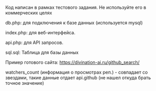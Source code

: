 Код написан в рамках тестового задания. 
Не используйте его в коммерческих целях 


db.php: для подключения к базе данных (используется mysql)

index.php: для веб-интерфейса.

api.php: для API запросов.

sql.sql: Таблица для базы данных

Пример готового сайта: https://divination-ai.ru/github_search/

watchers_count (информация о просмотрах реп.) - совпадает со звездами, такие данные отдает api.github (не нашел откуда брать точное значение)
